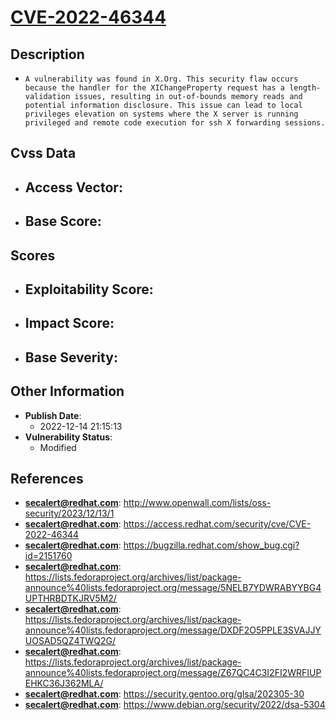 
# [CVE-2022-46344](http://www.openwall.com/lists/oss-security/2023/12/13/1)

## Description

- `A vulnerability was found in X.Org. This security flaw occurs because the handler for the XIChangeProperty request has a length-validation issues, resulting in out-of-bounds memory reads and potential information disclosure. This issue can lead to local privileges elevation on systems where the X server is running privileged and remote code execution for ssh X forwarding sessions.`

## Cvss Data

- **Access Vector**:
  - 
- **Base Score**:
  - 

## Scores

- **Exploitability Score**:
  - 
- **Impact Score**:
  - 
- **Base Severity**:
  - 

## Other Information

- **Publish Date**:
  - 2022-12-14 21:15:13
- **Vulnerability Status**:
  - Modified

## References

- **secalert@redhat.com**: http://www.openwall.com/lists/oss-security/2023/12/13/1
- **secalert@redhat.com**: https://access.redhat.com/security/cve/CVE-2022-46344
- **secalert@redhat.com**: https://bugzilla.redhat.com/show_bug.cgi?id=2151760
- **secalert@redhat.com**: https://lists.fedoraproject.org/archives/list/package-announce%40lists.fedoraproject.org/message/5NELB7YDWRABYYBG4UPTHRBDTKJRV5M2/
- **secalert@redhat.com**: https://lists.fedoraproject.org/archives/list/package-announce%40lists.fedoraproject.org/message/DXDF2O5PPLE3SVAJJYUOSAD5QZ4TWQ2G/
- **secalert@redhat.com**: https://lists.fedoraproject.org/archives/list/package-announce%40lists.fedoraproject.org/message/Z67QC4C3I2FI2WRFIUPEHKC36J362MLA/
- **secalert@redhat.com**: https://security.gentoo.org/glsa/202305-30
- **secalert@redhat.com**: https://www.debian.org/security/2022/dsa-5304
